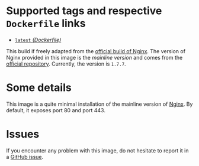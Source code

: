 Supported tags and respective `Dockerfile` links
================================================

* [`latest` *(Dockerfile)*][1]

This build if freely adapted from the [official build of Nginx][2]. The version of Nginx provided in this image is the *mainline version* and comes from the [official repository][3]. Currently, the version is `1.7.7`.

Some details
============

This image is a quite minimal installation of the mainline version of [Nginx][4]. By default, it exposes port 80 and port 443.

Issues
======

If you encounter any problem with this image, do not hesitate to report it in a [GitHub issue][5].

  [1]: https://github.com/Meseira/docker-nginx/blob/master/Dockerfile
  [2]: https://registry.hub.docker.com/_/nginx/
  [3]: http://nginx.org/packages/mainline/debian/
  [4]: http://nginx.org
  [5]: https://github.com/Meseira/docker-nginx/issues
